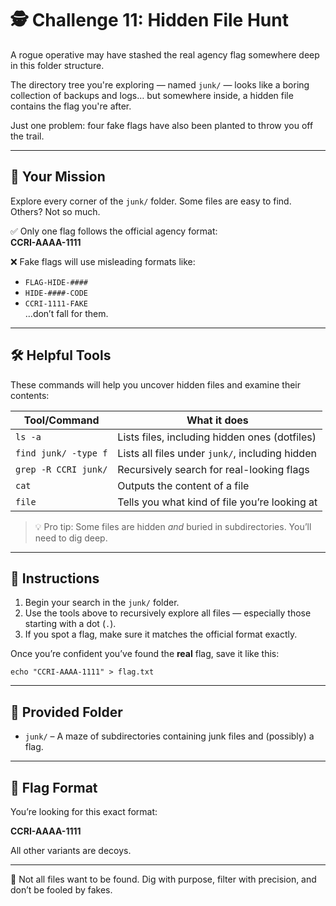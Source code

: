 # 🕵️ Challenge 11: Hidden File Hunt

A rogue operative may have stashed the real agency flag somewhere deep in this folder structure.

The directory tree you're exploring — named `junk/` — looks like a boring collection of backups and logs… but somewhere inside, a hidden file contains the flag you're after.

Just one problem: four fake flags have also been planted to throw you off the trail.

---

## 🎯 Your Mission

Explore every corner of the `junk/` folder. Some files are easy to find. Others? Not so much.

✅ Only one flag follows the official agency format:  
**CCRI-AAAA-1111**  

❌ Fake flags will use misleading formats like:  
- `FLAG-HIDE-####`  
- `HIDE-####-CODE`  
- `CCRI-1111-FAKE`  
…don’t fall for them.

---

## 🛠 Helpful Tools

These commands will help you uncover hidden files and examine their contents:

| Tool/Command           | What it does                                      |
|------------------------|---------------------------------------------------|
| `ls -a`                | Lists files, including hidden ones (dotfiles)     |
| `find junk/ -type f`   | Lists all files under `junk/`, including hidden   |
| `grep -R CCRI junk/`   | Recursively search for real-looking flags         |
| `cat`                  | Outputs the content of a file                     |
| `file`                 | Tells you what kind of file you’re looking at     |

> 💡 Pro tip: Some files are hidden *and* buried in subdirectories. You’ll need to dig deep.

---

## 📝 Instructions

1. Begin your search in the `junk/` folder.  
2. Use the tools above to recursively explore all files — especially those starting with a dot (`.`).  
3. If you spot a flag, make sure it matches the official format exactly.

Once you’re confident you’ve found the **real** flag, save it like this:

```
echo "CCRI-AAAA-1111" > flag.txt
```

---

## 📂 Provided Folder

* `junk/` – A maze of subdirectories containing junk files and (possibly) a flag.

---

## 🏁 Flag Format

You’re looking for this exact format:

**CCRI-AAAA-1111**

All other variants are decoys.

---

🧠 Not all files want to be found. Dig with purpose, filter with precision, and don’t be fooled by fakes.
